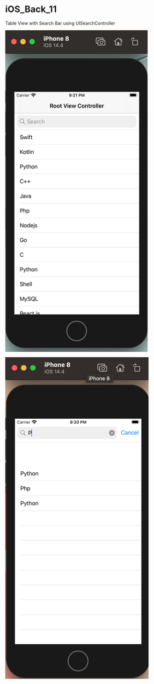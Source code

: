# iOS_Back_11
Table View with Search Bar using UISearchController

![](https://raw.githubusercontent.com/QueenieCplusplus/iOS_Back_11/main/output%201.png)

![](https://raw.githubusercontent.com/QueenieCplusplus/iOS_Back_11/main/output%202.png)

